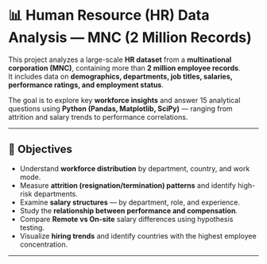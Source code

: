 # 📊 Human Resource (HR) Data Analysis — MNC (2 Million Records)

This project analyzes a large-scale **HR dataset** from a **multinational corporation (MNC)**, containing more than **2 million employee records**.  
It includes data on **demographics, departments, job titles, salaries, performance ratings, and employment status**.

The goal is to explore key **workforce insights** and answer 15 analytical questions using **Python (Pandas, Matplotlib, SciPy)** — ranging from attrition and salary trends to performance correlations.

---

## 🎯 Objectives

- Understand **workforce distribution** by department, country, and work mode.  
- Measure **attrition (resignation/termination) patterns** and identify high-risk departments.  
- Examine **salary structures** — by department, role, and experience.  
- Study the **relationship between performance and compensation**.  
- Compare **Remote vs On-site** salary differences using hypothesis testing.  
- Visualize **hiring trends** and identify countries with the highest employee concentration.

---
